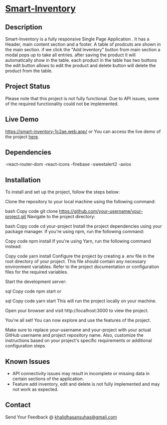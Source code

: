 # [Smart-Inventory](https://smart-inventory-1c2ae.web.app/) 

## Description
Smart-Inventory is a fully responsive Single Page Application  . It has a Header, main content section and a footer. A table of prodcuts are shown in the main section. if we click the "Add Inventory" button from main section a modal pops up to take all entries. after saving the product it will automatically show in the table. each product in the table has two buttons the edit button allows to edit the product and delete button will delete the product from the table. 

## Project Status
Please note that this project is not fully functional. Due to API issues, some of the required functionality could not be implemented.

## Live Demo
https://smart-inventory-1c2ae.web.app/ or You can access the live demo of the project [here](https://smart-inventory-1c2ae.web.app/).

## Dependencies
-react-router-dom
-react-icons
-firebase
-sweetalert2
-axios

## Installation
To install and set up the project, follow the steps below:

Clone the repository to your local machine using the following command:

bash
Copy code
git clone https://github.com/your-username/your-project.git
Navigate to the project directory:

bash
Copy code
cd your-project
Install the project dependencies using your package manager. If you're using npm, run the following command:

Copy code
npm install
If you're using Yarn, run the following command instead:

Copy code
yarn install
Configure the project by creating a .env file in the root directory of your project. This file should contain any necessary environment variables. Refer to the project documentation or configuration files for the required variables.

Start the development server:

sql
Copy code
npm start
or

sql
Copy code
yarn start
This will run the project locally on your machine.

Open your browser and visit http://localhost:3000 to view the project.

You're all set! You can now explore and use the features of the project.

Make sure to replace your-username and your-project with your actual GitHub username and project repository name. Also, customize the instructions based on your project's specific requirements or additional configuration steps



## Known Issues
- API connectivity issues may result in incomplete or missing data in certain sections of the application.
- Feature add inventory, edit and delete is not fully implemented and may not work as expected.



## Contact
Send Your Feedback @ khalidhasansuhas@gmail.com
